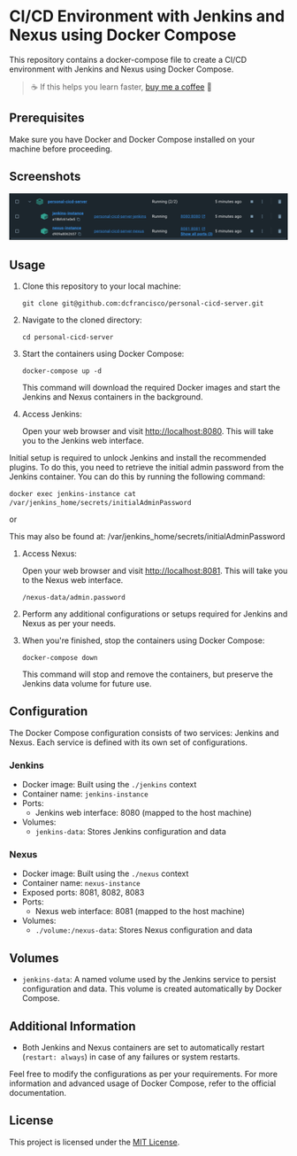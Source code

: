 # CI/CD Environment with Jenkins and Nexus using Docker Compose

This repository contains a docker-compose file to create a CI/CD environment with Jenkins and Nexus using Docker Compose.


> ☕️ If this helps you learn faster, [buy me a coffee](https://www.buymeacoffee.com/dcfrancisco) 🙌



## Prerequisites

Make sure you have Docker and Docker Compose installed on your machine before proceeding.

## Screenshots

![Containers](./assets/docker_containers.png)

## Usage

1. Clone this repository to your local machine:

   ```shell
   git clone git@github.com:dcfrancisco/personal-cicd-server.git
   ```

2. Navigate to the cloned directory:

   ```shell
   cd personal-cicd-server
   ```

3. Start the containers using Docker Compose:

   ```shell
   docker-compose up -d
   ```

   This command will download the required Docker images and start the Jenkins and Nexus containers in the background.

4. Access Jenkins:

   Open your web browser and visit [http://localhost:8080](http://localhost:8080). This will take you to the Jenkins web interface.

Initial setup is required to unlock Jenkins and install the recommended plugins. To do this, you need to retrieve the initial admin password from the Jenkins container. You can do this by running the following command:

```shell
docker exec jenkins-instance cat /var/jenkins_home/secrets/initialAdminPassword
```
or

This may also be found at: /var/jenkins_home/secrets/initialAdminPassword

1. Access Nexus:

   Open your web browser and visit [http://localhost:8081](http://localhost:8081). This will take you to the Nexus web interface.
   
    ```
    /nexus-data/admin.password
    ```
2. Perform any additional configurations or setups required for Jenkins and Nexus as per your needs.

3. When you're finished, stop the containers using Docker Compose:

   ```shell
   docker-compose down
   ```

   This command will stop and remove the containers, but preserve the Jenkins data volume for future use.

## Configuration

The Docker Compose configuration consists of two services: Jenkins and Nexus. Each service is defined with its own set of configurations.

### Jenkins

- Docker image: Built using the `./jenkins` context
- Container name: `jenkins-instance`
- Ports:
  - Jenkins web interface: 8080 (mapped to the host machine)
- Volumes:
  - `jenkins-data`: Stores Jenkins configuration and data

### Nexus

- Docker image: Built using the `./nexus` context
- Container name: `nexus-instance`
- Exposed ports: 8081, 8082, 8083
- Ports:
  - Nexus web interface: 8081 (mapped to the host machine)
- Volumes:
  - `./volume:/nexus-data`: Stores Nexus configuration and data

## Volumes

- `jenkins-data`: A named volume used by the Jenkins service to persist configuration and data. This volume is created automatically by Docker Compose.

## Additional Information

- Both Jenkins and Nexus containers are set to automatically restart (`restart: always`) in case of any failures or system restarts.

Feel free to modify the configurations as per your requirements. For more information and advanced usage of Docker Compose, refer to the official documentation.

## License

This project is licensed under the [MIT License](LICENSE).